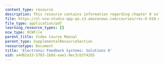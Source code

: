 ```yaml
---
content_type: resource
description: This resource contains information regarding chapter 8 solutions.
file: https://ol-ocw-studio-app-qa.s3.amazonaws.com/courses/res-6-010-electronic-feedback-systems-spring-2013/a4d82a3357031b8daae19ec3cb3f42b5_MITRES_6-010S13_sol08.pdf
file_type: application/pdf
learning_resource_types: []
ocw_type: OCWFile
parent_title: Video Course Manual
parent_type: SupplementalResourceSection
resourcetype: Document
title: 'Electronic Feedback Systems: Solutions 8'
uid: a4d82a33-5703-1b8d-aae1-9ec3cb3f42b5
---
```

